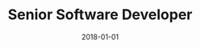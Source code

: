 ---
date: 2018-01-01
year: 2018
title: Senior Software Developer
project: Inno Games
customer: Inno Games
image: "/assets/images/innogames.avif"
description: I started as a senior software developer at Innogames.
projectLink: InnoGames GmbH
projectLinkSrc: https://www.innogames.com/de/unternehmen/ueber-uns/
tagGroup: 
    - career
---